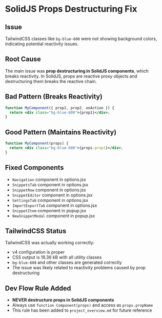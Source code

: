 # SolidJS Props Destructuring Fix

## Issue
TailwindCSS classes like `bg-blue-600` were not showing background colors, indicating potential reactivity issues.

## Root Cause
The main issue was **prop destructuring in SolidJS components**, which breaks reactivity. In SolidJS, props are reactive proxy objects and destructuring them breaks the reactive chain.

## Bad Pattern (Breaks Reactivity)
```jsx
function MyComponent({ prop1, prop2, onAction }) {
  return <div class="bg-blue-600">{prop1}</div>;
}
```

## Good Pattern (Maintains Reactivity)
```jsx
function MyComponent(props) {
  return <div class="bg-blue-600">{props.prop1}</div>;
}
```

## Fixed Components
- `Navigation` component in options.jsx
- `SnippetsTab` component in options.jsx  
- `SnippetRow` component in options.jsx
- `SnippetEditor` component in options.jsx
- `SettingsTab` component in options.jsx
- `ImportExportTab` component in options.jsx
- `SnippetItem` component in popup.jsx
- `NewSnippetModal` component in popup.jsx

## TailwindCSS Status
TailwindCSS was actually working correctly:
- v4 configuration is proper
- CSS output is 16.36 kB with all utility classes
- `bg-blue-600` and other classes are generated correctly
- The issue was likely related to reactivity problems caused by prop destructuring

## Dev Flow Rule Added
- **NEVER destructure props in SolidJS components**
- Always use `function Component(props)` and access as `props.propName`
- This rule has been added to `project_overview.md` for future reference
